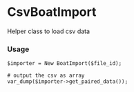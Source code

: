 # CsvBoatImport
Helper class to load csv data

### Usage

```
$importer = New BoatImport($file_id);

# output the csv as array
var_dump($importer->get_paired_data());

```
